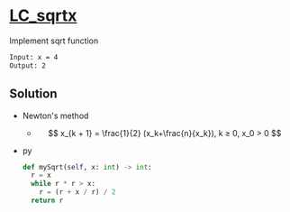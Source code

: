 # [LC_sqrtx](https://leetcode.com/problems/sqrtx)

Implement sqrt function

```txt
Input: x = 4
Output: 2
```

## Solution

* Newton's method
  * $$ x_{k + 1} = \frac{1}{2} (x_k+\frac{n}{x_k}), k ≥ 0, x_0 > 0 $$

* py

  ```py
  def mySqrt(self, x: int) -> int:
    r = x
    while r * r > x:
      r = (r + x / r) / 2
    return r
  ```
